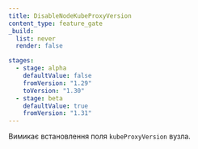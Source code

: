 ```yaml
---
title: DisableNodeKubeProxyVersion
content_type: feature_gate
_build:
  list: never
  render: false

stages:
  - stage: alpha
    defaultValue: false
    fromVersion: "1.29"
    toVersion: "1.30"
  - stage: beta
    defaultValue: true
    fromVersion: "1.31"
---
```

Вимикає встановлення поля `kubeProxyVersion` вузла.
